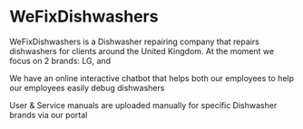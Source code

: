 # WeFixDishwashers

WeFixDishwashers is a Dishwasher repairing company that repairs dishwashers for clients around the United Kingdom. At the moment we focus on 2 brands: LG, and

We have an online interactive chatbot that helps both our employees to help our employees easily debug dishwashers

User & Service manuals are uploaded manually for specific Dishwasher brands via our portal
